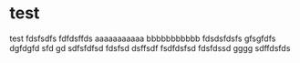 test
====

test
fdsfsdfs
fdfdsffds
aaaaaaaaaaa
bbbbbbbbbbb
fdsdsfdsfs
gfsgfdfs
dgfdgfd
sfd
gd
sdfsfdfsd
fdsfsd
dsffsdf
fsdfdsfsd
fdsfdssd
gggg
sdffdsfds
